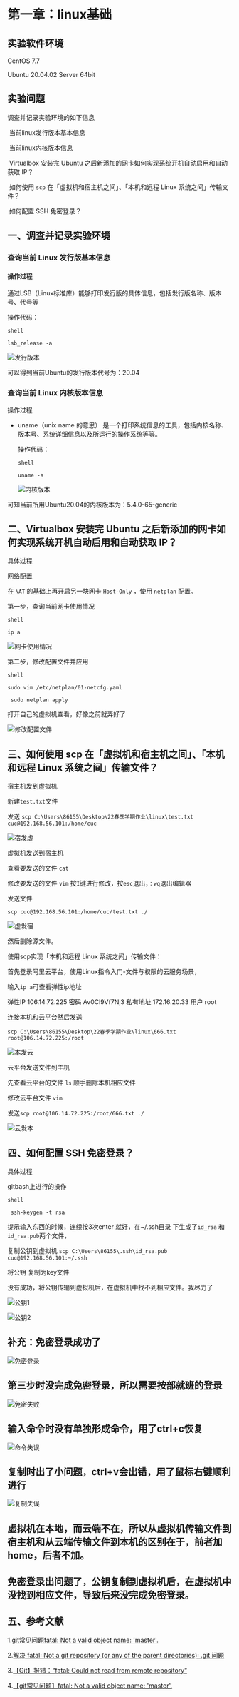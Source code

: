 # 第一章：linux基础

## 实验软件环境

CentOS 7.7 

Ubuntu 20.04.02 Server 64bit

## 实验问题

调查并记录实验环境的如下信息

​	当前linux发行版本基本信息

​	当前linux内核版本信息

​	Virtualbox 安装完 Ubuntu 之后新添加的网卡如何实现系统开机自动启用和自动获取 IP？

​	如何使用 `scp` 在「虚拟机和宿主机之间」、「本机和远程 Linux 系统之间」传输文件？

​	如何配置 SSH 免密登录？

## 一、调查并记录实验环境

### 查询当前 Linux 发行版基本信息

#### 操作过程

通过LSB（Linux标准库）能够打印发行版的具体信息，包括发行版名称、版本号、代号等

操作代码：

`shell`

`lsb_release -a`

![发行版本](.img/发行版本.png)


可以得到当前Ubuntu的发行版本代号为：20.04

### 查询当前 Linux 内核版本信息

操作过程

- uname（unix name 的意思） 是一个打印系统信息的工具，包括内核名称、版本号、系统详细信息以及所运行的操作系统等等。

  操作代码：

  `shell`

  `uname -a`

  ![内核版本](.img/内核版本.png)

可知当前所用Ubuntu20.04的内核版本为：5.4.0-65-generic

## 二、Virtualbox 安装完 Ubuntu 之后新添加的网卡如何实现系统开机自动启用和自动获取 IP？

具体过程

网络配置

在 `NAT` 的基础上再开启另一块网卡 `Host-Only` ，使用 `netplan` 配置。

第一步，查询当前网卡使用情况

`shell`

`ip a`

![网卡使用情况](.img/网卡使用情况.png)

第二步，修改配置文件并应用

`shell`

`sudo vim /etc/netplan/01-netcfg.yaml`

` sudo netplan apply`



打开自己的虚拟机查看，好像之前就弄好了

![修改配置文件](.img/修改配置文件.png)

##  三、如何使用 scp 在「虚拟机和宿主机之间」、「本机和远程 Linux 系统之间」传输文件？

宿主机发到虚拟机

新建`test.txt`文件

发送 `scp C:\Users\86155\Desktop\22春季学期作业\linux\test.txt cuc@192.168.56.101:/home/cuc`

![宿发虚](.img/宿发虚.png)



虚拟机发送到宿主机

查看要发送的文件  `cat`

修改要发送的文件 `vim`  按` I `键进行修改，按`esc`退出，`：wq`退出编辑器

发送文件

`scp cuc@192.168.56.101:/home/cuc/test.txt ./`

![虚发宿](.img/虚发宿.png)

然后删除源文件。



使用scp实现「本机和远程 Linux 系统之间」传输文件：

首先登录阿里云平台，使用Linux指令入门-文件与权限的云服务场景，

输入`ip a`可查看弹性ip地址

弹性IP  106.14.72.225  密码 Av0Cl9Vf7Nj3  私有地址 172.16.20.33 用户 root

连接本机和云平台然后发送

`scp C:\Users\86155\Desktop\22春季学期作业\linux\666.txt root@106.14.72.225:/root`

![本发云](.img/本发云.png)



云平台发送文件到主机

先查看云平台的文件 `ls`   顺手删除本机相应文件

修改云平台文件 `vim`

发送`scp root@106.14.72.225:/root/666.txt ./`

![云发本](.img/云发本.png)





##  四、如何配置 SSH 免密登录？

具体过程

gitbash上进行的操作

`shell`

` ssh-keygen -t rsa`

提示输入东西的时候，连续按3次enter 就好，在~/.ssh目录 下生成了`id_rsa` 和`id_rsa.pub`两个文件，

复制公钥到虚拟机 `scp C:\Users\86155\.ssh\id_rsa.pub cuc@192.168.56.101:~/.ssh`

将公钥 复制为key文件 

没有成功，将公钥传输到虚拟机后，在虚拟机中找不到相应文件。我尽力了

![公钥1](.img/公钥1.png)



![公钥2](.img/公钥2.png)

## 补充：免密登录成功了

![免密登录](.img/免密登录.png)



## 第三步时没完成免密登录，所以需要按部就班的登录

![免密失败](.img/免密失败.png)

## 输入命令时没有单独形成命令，用了ctrl+c恢复

![命令失误](.img/命令失误.png)

## 复制时出了小问题，ctrl+v会出错，用了鼠标右键顺利进行

![复制失误](.img/复制失误.png)

## 虚拟机在本地，而云端不在，所以从虚拟机传输文件到宿主机和从云端传输文件到本机的区别在于，前者加home，后者不加。

## 免密登录出问题了，公钥复制到虚拟机后，在虚拟机中没找到相应文件，导致后来没完成免密登录。

## 五、参考文献

1.[git常见问题fatal: Not a valid object name: 'master'.](https://www.cnblogs.com/fatfatdachao/p/5597028.html)

2.[解决 fatal: Not a git repository (or any of the parent directories): .git 问题](https://blog.csdn.net/wenb1bai/article/details/89363588)

3.[【Git】报错：“fatal: Could not read from remote repository”](https://www.jianshu.com/p/41b9d05687f4)

4.[【git常见问题】fatal: Not a valid object name: 'master'.](https://www.cnblogs.com/fatfatdachao/p/5597028.html)


